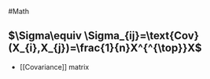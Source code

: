 #Math 
## $\Sigma\equiv \Sigma_{ij}=\text{Cov}(X_{i},X_{j})=\frac{1}{n}X^{^{\top}}X$
* [[Covariance]] matrix